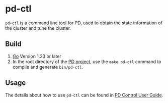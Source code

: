 # pd-ctl

`pd-ctl` is a command line tool for PD, used to obtain the state information of the cluster and tune the cluster.

## Build

1. [Go](https://golang.org/) Version 1.23 or later
2. In the root directory of the [PD project](https://github.com/tikv/pd), use the `make pd-ctl` command to compile and generate `bin/pd-ctl`.

## Usage

The details about how to use `pd-ctl` can be found in [PD Control User Guide](https://docs.pingcap.com/tidb/dev/pd-control).
